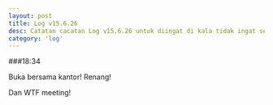 ```yaml
---
layout: post
title: Log v15.6.26
desc: Catatan cacatan Log v15.6.26 untuk diingat di kala tidak ingat sekaligus sengaja tidak ingat agar kembali mengingat.
category: 'log'
---
```


###18:34

Buka bersama kantor! Renang!

Dan WTF meeting!